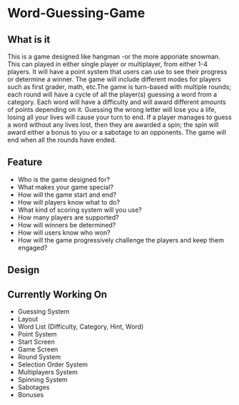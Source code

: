 # Word-Guessing-Game
## What is it
This is a game designed like hangman -or the more apporiate snowman. This can played in either single player or multiplayer, from either 1-4 players. It will have a point system that users can use to see their progress or determine a winner. The game will include different modes for players such as first grader, math, etc.The game is turn-based with multiple rounds; each round will have a cycle of all the player(s) guessing a word from a category. Each word will have a difficulty and will award different amounts of points depending on it. Guessing the wrong letter will lose you a life, losing all your lives will cause your turn to end. If a player manages to guess a word without any lives lost, then they are awarded a spin; the spin will award either a bonus to you or a sabotage to an opponents. The game will end when all the rounds have ended.
## Feature
* Who is the game designed for?
* What makes your game special?
* How will the game start and end?
* How will players know what to do?
* What kind of scoring system will you use?
* How many players are supported? 
* How will winners be determined? 
* How will users know who won?
* How will the game progressively challenge the players and keep them engaged?
## Design
## Currently Working On
* Guessing System
* Layout
* Word List (Difficulty, Category, Hint, Word)
* Point System
* Start Screen
* Game Screen
* Round System
* Selection Order System
* Multiplayers System
* Spinning System
* Sabotages
* Bonuses
